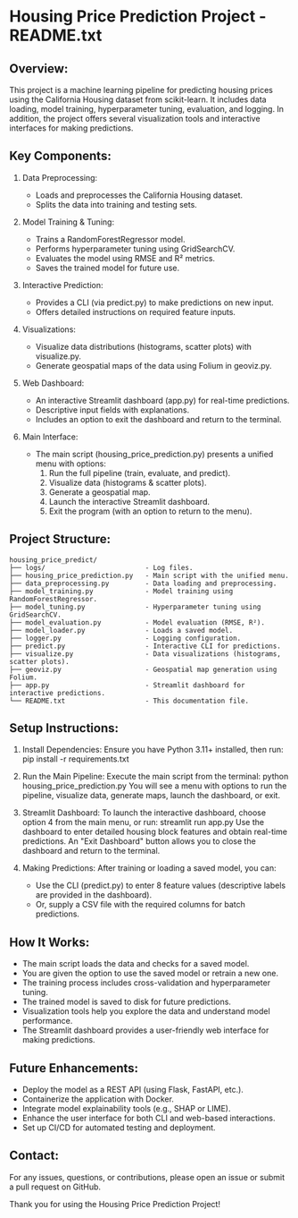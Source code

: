 Housing Price Prediction Project - README.txt
=============================================

Overview:
---------
This project is a machine learning pipeline for predicting housing prices using the California Housing dataset from scikit-learn. It includes data loading, model training, hyperparameter tuning, evaluation, and logging. In addition, the project offers several visualization tools and interactive interfaces for making predictions.

Key Components:
---------------
1. Data Preprocessing:
   - Loads and preprocesses the California Housing dataset.
   - Splits the data into training and testing sets.
   
2. Model Training & Tuning:
   - Trains a RandomForestRegressor model.
   - Performs hyperparameter tuning using GridSearchCV.
   - Evaluates the model using RMSE and R² metrics.
   - Saves the trained model for future use.

3. Interactive Prediction:
   - Provides a CLI (via predict.py) to make predictions on new input.
   - Offers detailed instructions on required feature inputs.
   
4. Visualizations:
   - Visualize data distributions (histograms, scatter plots) with visualize.py.
   - Generate geospatial maps of the data using Folium in geoviz.py.
   
5. Web Dashboard:
   - An interactive Streamlit dashboard (app.py) for real-time predictions.
   - Descriptive input fields with explanations.
   - Includes an option to exit the dashboard and return to the terminal.

6. Main Interface:
   - The main script (housing_price_prediction.py) presents a unified menu with options:
     1. Run the full pipeline (train, evaluate, and predict).
     2. Visualize data (histograms & scatter plots).
     3. Generate a geospatial map.
     4. Launch the interactive Streamlit dashboard.
     5. Exit the program (with an option to return to the menu).

Project Structure:
------------------
```
housing_price_predict/
├── logs/                         - Log files.
├── housing_price_prediction.py   - Main script with the unified menu.
├── data_preprocessing.py         - Data loading and preprocessing.
├── model_training.py             - Model training using RandomForestRegressor.
├── model_tuning.py               - Hyperparameter tuning using GridSearchCV.
├── model_evaluation.py           - Model evaluation (RMSE, R²).
├── model_loader.py               - Loads a saved model.
├── logger.py                     - Logging configuration.
├── predict.py                    - Interactive CLI for predictions.
├── visualize.py                  - Data visualizations (histograms, scatter plots).
├── geoviz.py                     - Geospatial map generation using Folium.
├── app.py                        - Streamlit dashboard for interactive predictions.
└── README.txt                    - This documentation file.
```
Setup Instructions:
-------------------
1. Install Dependencies:
   Ensure you have Python 3.11+ installed, then run:
       pip install -r requirements.txt

2. Run the Main Pipeline:
   Execute the main script from the terminal:
       python housing_price_prediction.py
   You will see a menu with options to run the pipeline, visualize data, generate maps, launch the dashboard, or exit.

3. Streamlit Dashboard:
   To launch the interactive dashboard, choose option 4 from the main menu, or run:
       streamlit run app.py
   Use the dashboard to enter detailed housing block features and obtain real-time predictions.
   An "Exit Dashboard" button allows you to close the dashboard and return to the terminal.

4. Making Predictions:
   After training or loading a saved model, you can:
     - Use the CLI (predict.py) to enter 8 feature values (descriptive labels are provided in the dashboard).
     - Or, supply a CSV file with the required columns for batch predictions.

How It Works:
-------------
- The main script loads the data and checks for a saved model.
- You are given the option to use the saved model or retrain a new one.
- The training process includes cross-validation and hyperparameter tuning.
- The trained model is saved to disk for future predictions.
- Visualization tools help you explore the data and understand model performance.
- The Streamlit dashboard provides a user-friendly web interface for making predictions.

Future Enhancements:
--------------------
- Deploy the model as a REST API (using Flask, FastAPI, etc.).
- Containerize the application with Docker.
- Integrate model explainability tools (e.g., SHAP or LIME).
- Enhance the user interface for both CLI and web-based interactions.
- Set up CI/CD for automated testing and deployment.

Contact:
--------
For any issues, questions, or contributions, please open an issue or submit a pull request on GitHub.

Thank you for using the Housing Price Prediction Project!
